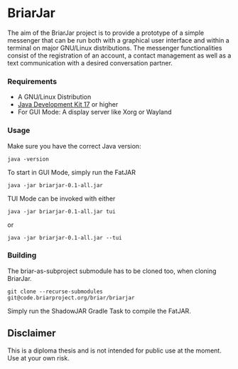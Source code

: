 # BriarJar

The aim of the BriarJar project is to provide a prototype of a simple messenger that can be run both with a graphical user interface and within a terminal on major GNU/Linux distributions. The messenger functionalities consist of the registration of an account, a contact management as well as a text communication with a desired conversation partner.

### Requirements

- A GNU/Linux Distribution
- [Java Development Kit 17](https://jdk.java.net/17/) or higher
- For GUI Mode: A display server like Xorg or Wayland

### Usage

Make sure you have the correct Java version: 
```
java -version
```

To start in GUI Mode, simply run the FatJAR
```
java -jar briarjar-0.1-all.jar
```

TUI Mode can be invoked with either  
```
java -jar briarjar-0.1-all.jar tui
```
or
```
java -jar briarjar-0.1-all.jar --tui
```

### Building

The briar-as-subproject submodule has to be cloned too, when cloning BriarJar. 
```
git clone --recurse-submodules git@code.briarproject.org/briar/briarjar 
```

Simply run the ShadowJAR Gradle Task to compile the FatJAR.



## Disclaimer

This is a diploma thesis and is not intended for public use at the moment. Use at your own risk.